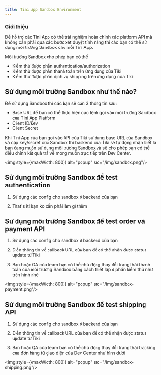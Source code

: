 ```yaml
---
title: Tini App Sandbox Environment
---
```


### Giới thiệu

Để hỗ trợ các Tini App có thể trải nghiệm hoàn chỉnh các platform API mà không cần phải qua các bước xét duyệt tính năng thì các bạn có thể sử dụng môi trường Sandbox cho mỗi Tini App.

Môi trường Sandbox cho phép bạn có thể

- Kiểm thử được phần authentication/authorization
- Kiểm thử được phần thanh toán trên ứng dụng của Tiki
- Kiểm thử được phần dịch vụ shipping trên ứng dụng của Tiki

## Sử dụng môi trường Sandbox như thế nào?

Để sử dụng Sandbox thì các bạn sẽ cần 3 thông tin sau:

- Base URL để bạn có thể thực hiện các lệnh gọi vào môi trường Sandbox của Tini App Platform
- Client ID/Key
- Client Secret

Khi Tini App của bạn gọi vào API của Tiki sử dụng base URL của Sandbox và cặp key/secret của Sandbox thì backend của Tiki sẽ tự động nhận biết là bạn đang muốn sử dụng môi trường Sandbox và sẽ cho phép bạn có thể điều chỉnh kết quả trả về mong muốn trực tiếp trên Dev Center.

<img style={{maxWidth: 800}} alt="popup" src="/img/sandbox.png"/>

## Sử dụng môi trường Sandbox để test authentication

1. Sử dụng các config cho sandbox ở backend của bạn

1. That's it! bạn ko cần phải làm gì thêm

## Sử dụng môi trường Sandbox để test order và payment API

1. Sử dụng các config cho sandbox ở backend của bạn

1. Điền thông tin về callback URL của bạn để có thể nhận được status update từ Tiki

1. Bạn hoặc QA của team bạn có thể chủ động thay đổi trạng thái thanh toán của môi trường Sandbox bằng cách thiết lập ở phần kiểm thử như trên hình nhé

<img style={{maxWidth: 800}} alt="popup" src="/img/sandbox-payment.png"/>

## Sử dụng môi trường Sandbox để test shipping API

1. Sử dụng các config cho sandbox ở backend của bạn

1. Điền thông tin về callback URL của bạn để có thể nhận được status update từ Tiki

1. Bạn hoặc QA của team bạn có thể chủ động thay đổi trạng thái tracking của đơn hàng từ giao diện của Dev Center như hình dưới

<img style={{maxWidth: 800}} alt="popup" src="/img/sandbox-shipping.png"/>
